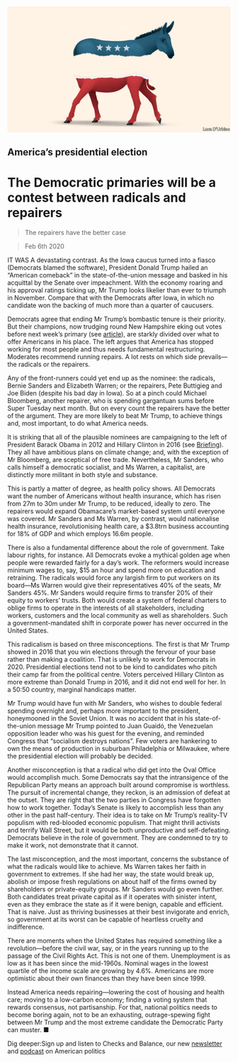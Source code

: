 ![](./images/20200208_LDD002_0.jpg)

## America’s presidential election

# The Democratic primaries will be a contest between radicals and repairers

> The repairers have the better case

> Feb 6th 2020

IT WAS A devastating contrast. As the Iowa caucus turned into a fiasco (Democrats blamed the software), President Donald Trump hailed an “American comeback” in the state-of-the-union message and basked in his acquittal by the Senate over impeachment. With the economy roaring and his approval ratings ticking up, Mr Trump looks likelier than ever to triumph in November. Compare that with the Democrats after Iowa, in which no candidate won the backing of much more than a quarter of caucusers.

Democrats agree that ending Mr Trump’s bombastic tenure is their priority. But their champions, now trudging round New Hampshire eking out votes before next week’s primary (see [article](https://www.economist.com//united-states/2020/02/08/waiting-for-bernie-in-new-hampshire)), are starkly divided over what to offer Americans in his place. The left argues that America has stopped working for most people and thus needs fundamental restructuring. Moderates recommend running repairs. A lot rests on which side prevails—the radicals or the repairers.

Any of the front-runners could yet end up as the nominee: the radicals, Bernie Sanders and Elizabeth Warren; or the repairers, Pete Buttigieg and Joe Biden (despite his bad day in Iowa). So at a pinch could Michael Bloomberg, another repairer, who is spending gargantuan sums before Super Tuesday next month. But on every count the repairers have the better of the argument. They are more likely to beat Mr Trump, to achieve things and, most important, to do what America needs.

It is striking that all of the plausible nominees are campaigning to the left of President Barack Obama in 2012 and Hillary Clinton in 2016 (see [Briefing](https://www.economist.com//briefing/2020/02/08/the-shambolic-iowa-caucuses-did-little-to-unite-the-democrats)). They all have ambitious plans on climate change; and, with the exception of Mr Bloomberg, are sceptical of free trade. Nevertheless, Mr Sanders, who calls himself a democratic socialist, and Ms Warren, a capitalist, are distinctly more militant in both style and substance.

This is partly a matter of degree, as health policy shows. All Democrats want the number of Americans without health insurance, which has risen from 27m to 30m under Mr Trump, to be reduced, ideally to zero. The repairers would expand Obamacare’s market-based system until everyone was covered. Mr Sanders and Ms Warren, by contrast, would nationalise health insurance, revolutionising health care, a $3.8trn business accounting for 18% of GDP and which employs 16.6m people.



There is also a fundamental difference about the role of government. Take labour rights, for instance. All Democrats evoke a mythical golden age when people were rewarded fairly for a day’s work. The reformers would increase minimum wages to, say, $15 an hour and spend more on education and retraining. The radicals would force any largish firm to put workers on its board—Ms Warren would give their representatives 40% of the seats, Mr Sanders 45%. Mr Sanders would require firms to transfer 20% of their equity to workers’ trusts. Both would create a system of federal charters to oblige firms to operate in the interests of all stakeholders, including workers, customers and the local community as well as shareholders. Such a government-mandated shift in corporate power has never occurred in the United States.

This radicalism is based on three misconceptions. The first is that Mr Trump showed in 2016 that you win elections through the fervour of your base rather than making a coalition. That is unlikely to work for Democrats in 2020. Presidential elections tend not to be kind to candidates who pitch their camp far from the political centre. Voters perceived Hillary Clinton as more extreme than Donald Trump in 2016, and it did not end well for her. In a 50:50 country, marginal handicaps matter.

Mr Trump would have fun with Mr Sanders, who wishes to double federal spending overnight and, perhaps more important to the president, honeymooned in the Soviet Union. It was no accident that in his state-of-the-union message Mr Trump pointed to Juan Guaidó, the Venezuelan opposition leader who was his guest for the evening, and reminded Congress that “socialism destroys nations”. Few voters are hankering to own the means of production in suburban Philadelphia or Milwaukee, where the presidential election will probably be decided.

Another misconception is that a radical who did get into the Oval Office would accomplish much. Some Democrats say that the intransigence of the Republican Party means an approach built around compromise is worthless. The pursuit of incremental change, they reckon, is an admission of defeat at the outset. They are right that the two parties in Congress have forgotten how to work together. Today’s Senate is likely to accomplish less than any other in the past half-century. Their idea is to take on Mr Trump’s reality-TV populism with red-blooded economic populism. That might thrill activists and terrify Wall Street, but it would be both unproductive and self-defeating. Democrats believe in the role of government. They are condemned to try to make it work, not demonstrate that it cannot.

The last misconception, and the most important, concerns the substance of what the radicals would like to achieve. Ms Warren takes her faith in government to extremes. If she had her way, the state would break up, abolish or impose fresh regulations on about half of the firms owned by shareholders or private-equity groups. Mr Sanders would go even further. Both candidates treat private capital as if it operates with sinister intent, even as they embrace the state as if it were benign, capable and efficient. That is naive. Just as thriving businesses at their best invigorate and enrich, so government at its worst can be capable of heartless cruelty and indifference.

There are moments when the United States has required something like a revolution—before the civil war, say, or in the years running up to the passage of the Civil Rights Act. This is not one of them. Unemployment is as low as it has been since the mid-1960s. Nominal wages in the lowest quartile of the income scale are growing by 4.6%. Americans are more optimistic about their own finances than they have been since 1999.

Instead America needs repairing—lowering the cost of housing and health care; moving to a low-carbon economy; finding a voting system that rewards consensus, not partisanship. For that, national politics needs to become boring again, not to be an exhausting, outrage-spewing fight between Mr Trump and the most extreme candidate the Democratic Party can muster. ■

Dig deeper:Sign up and listen to Checks and Balance, our new [newsletter](https://www.economist.com//checksandbalance/) and [podcast](https://www.economist.com//podcasts/2020/04/24/checks-and-balance-our-weekly-podcast-on-american-politics) on American politics